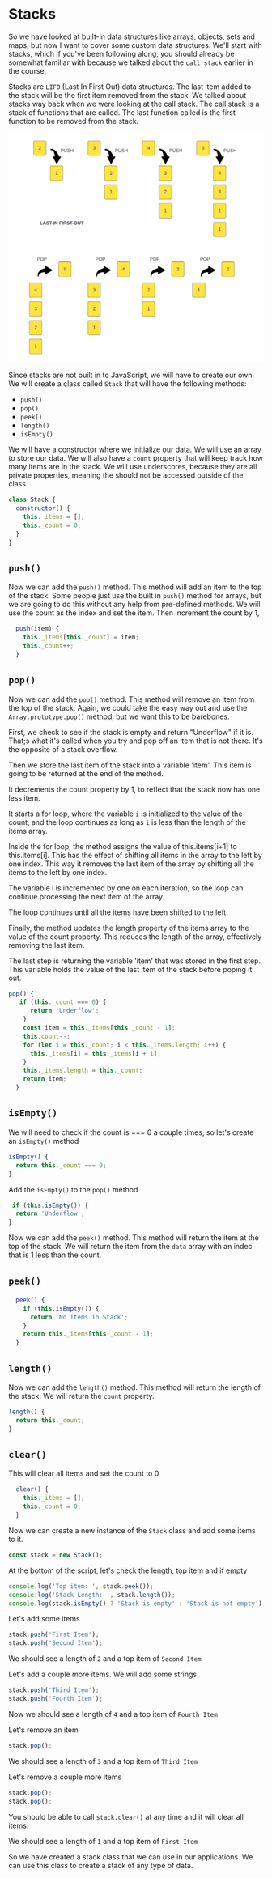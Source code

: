 # Stacks

So we have looked at built-in data structures like arrays, objects, sets and maps, but now I want to cover some custom data structures. We'll start with stacks, which if you've been following along, you should already be somewhat familiar with because we talked about the `call stack` earlier in the course.

Stacks are `LIFO` (Last In First Out) data structures. The last item added to the stack will be the first item removed from the stack. We talked about stacks way back when we were looking at the call stack. The call stack is a stack of functions that are called. The last function called is the first function to be removed from the stack.

<img src="images/stack.png" width="600">

Since stacks are not built in to JavaScript, we will have to create our own.
We will create a class called `Stack` that will have the following methods:

- `push()`
- `pop()`
- `peek()`
- `length()`
- `isEmpty()`

We will have a constructor where we initialize our data. We will use an array to store our data. We will also have a `count` property that will keep track how many items are in the stack. We will use underscores, because they are all private properties, meaning the should not be accessed outside of the class.

```js
class Stack {
  constructor() {
    this._items = [];
    this._count = 0;
  }
}
```


## `push()`
Now we can add the `push()` method. This method will add an item to the top of the stack. Some people just use the built in `push()` method for arrays, but we are going to do this without any help from pre-defined methods. We will use the count as the index and set the item. Then increment the count by 1,

```js
  push(item) {
    this._items[this._count] = item;
    this._count++;
  }
```

## `pop()`

Now we can add the `pop()` method. This method will remove an item from the top of the stack. Again, we could take the easy way out and use the `Array.prototype.pop()` method, but we want this to be barebones.

First, we check to see if the stack is empty and return "Underflow" if it is. That;s what it's called when you try and pop off an item that is not there. It's the opposite of a stack overflow.

Then we store the last item of the stack into a variable 'item'. This item is going to be returned at the end of the method.

It decrements the count property by 1, to reflect that the stack now has one less item.

It starts a for loop, where the variable `i` is initialized to the value of the count, and the loop continues as long as `i` is less than the length of the items array.

Inside the for loop, the method assigns the value of this.items[i+1] to this.items[i]. This has the effect of shifting all items in the array to the left by one index. This way it removes the last item of the array by shifting all the items to the left by one index.

The variable i is incremented by one on each iteration, so the loop can continue processing the next item of the array.

The loop continues until all the items have been shifted to the left.

Finally, the method updates the length property of the items array to the value of the count property. This reduces the length of the array, effectively removing the last item.

The last step is returning the variable 'item' that was stored in the first step. This variable holds the value of the last item of the stack before poping it out.

```js
pop() {
   if (this._count === 0) {
      return 'Underflow';
    }
    const item = this._items[this._count - 1];
    this.count--;
    for (let i = this._count; i < this._items.length; i++) {
      this._items[i] = this._items[i + 1];
    }
    this._items.length = this._count;
    return item;
  }
```

## `isEmpty()`

We will need to check if the count is === 0 a couple times, so let's create an `isEmpty()` method

```js
isEmpty() {
  return this._count === 0;
}
```

Add the `isEmpty()` to the `pop()` method

```js
 if (this.isEmpty()) {
  return 'Underflow';
}
```

Now we can add the `peek()` method. This method will return the item at the top of the stack. We will return the item from the `data` array with an indec that is 1 less than the count.

## `peek()`

```js
  peek() {
    if (this.isEmpty()) {
      return 'No items in Stack';
    }
    return this._items[this._count - 1];
  }
```

## `length()`

Now we can add the `length()` method. This method will return the length of the stack. We will return the `count` property.

```js
length() {
  return this._count;
}
```

## `clear()`

This will clear all items and set the count to 0

```js
  clear() {
    this._items = [];
    this._count = 0;
  }
```


Now we can create a new instance of the `Stack` class and add some items to it.

```js
const stack = new Stack();
```

At the bottom of the script, let's check the length, top item and if empty

```js
console.log('Top item: ', stack.peek());
console.log('Stack Length: ', stack.length());
console.log(stack.isEmpty() ? 'Stack is empty' : 'Stack is not empty');
```

Let's add some items

```js
stack.push('First Item');
stack.push('Second Item');
```

We should see a length of `2` and a top item of `Second Item`

Let's add a couple more items. We will add some strings

```js
stack.push('Third Item');
stack.push('Fourth Item');
```

Now we should see a length of `4` and a top item of `Fourth Item`

Let's remove an item

```js
stack.pop();
```

We should see a length of `3` and a top item of `Third Item`

Let's remove a couple more items

```js
stack.pop();
stack.pop();
```

You should be able to call `stack.clear()` at any time and it will clear all items.

We should see a length of `1` and a top item of `First Item`

So we have created a stack class that we can use in our applications. We can use this class to create a stack of any type of data.
